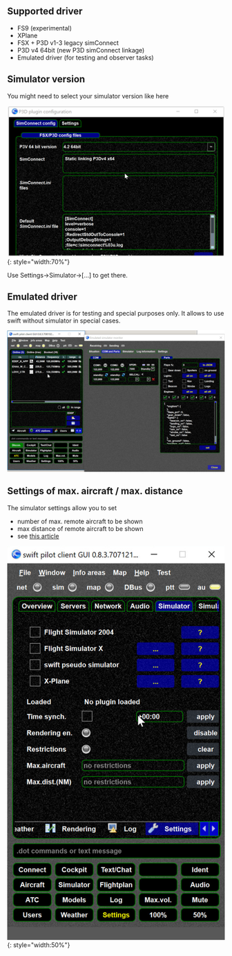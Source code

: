 <!--
    SPDX-FileCopyrightText: Copyright (C) swift Project Community / Contributors
    SPDX-License-Identifier: GFDL-1.3-only
-->

## Supported driver


-   FS9 (experimental)
-   XPlane
-   FSX + P3D v1-3 legacy simConnect
-   P3D v4 64bit (new P3D simConnect linkage)
-   Emulated driver (for testing and observer tasks)

## Simulator version

You might need to select your simulator version like here

![](./../../../img/simversion.jpg){: style="width:70%"}

Use Settings->Simulator->[...] to get there.

## Emulated driver


The emulated driver is for testing and special purposes only.
It allows to use swift without simulator in special cases.

![](../../../img/Emulated_driver.jpg)


## Settings of max. aircraft / max. distance


The simulator settings allow you to set

-   number of max. remote aircraft to be shown
-   max distance of remote aircraft to be shown
-   see [this article](./range.md)

![](../../../img/swift_pilot_client_-_configure_simulator.jpg){: style="width:50%"}
